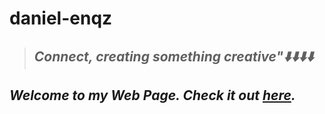 # daniel-enqz
>## _**Connect, creating something creative"⬇️⬇️⬇️⬇️**_
## _*Welcome to my Web Page. Check it out [here](https://daniel-enqzm.github.io/daniel-enqz/).*_
